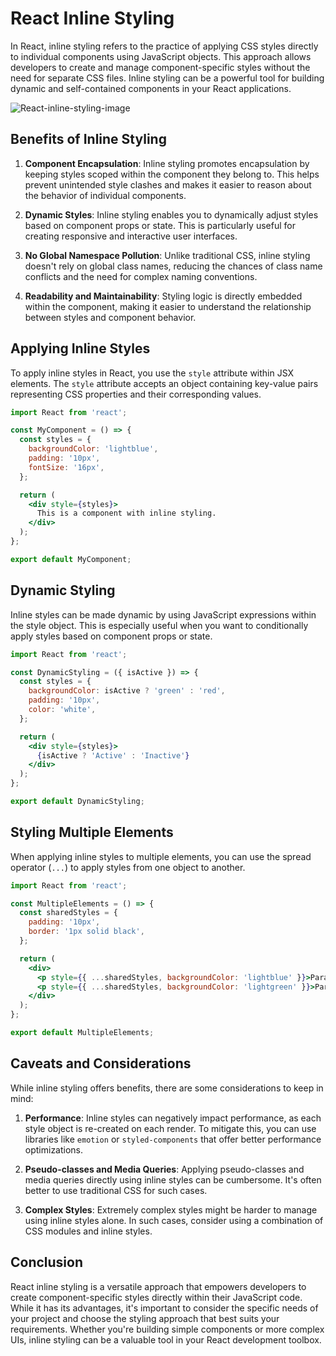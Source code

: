 # React Inline Styling

In React, inline styling refers to the practice of applying CSS styles directly to individual components using JavaScript objects. This approach allows developers to create and manage component-specific styles without the need for separate CSS files. Inline styling can be a powerful tool for building dynamic and self-contained components in your React applications.

![React-inline-styling-image](https://upmostly.com/wp-content/uploads/react-inline-styles-thumbnail.jpg)

## Benefits of Inline Styling

1. **Component Encapsulation**: Inline styling promotes encapsulation by keeping styles scoped within the component they belong to. This helps prevent unintended style clashes and makes it easier to reason about the behavior of individual components.

2. **Dynamic Styles**: Inline styling enables you to dynamically adjust styles based on component props or state. This is particularly useful for creating responsive and interactive user interfaces.

3. **No Global Namespace Pollution**: Unlike traditional CSS, inline styling doesn't rely on global class names, reducing the chances of class name conflicts and the need for complex naming conventions.

4. **Readability and Maintainability**: Styling logic is directly embedded within the component, making it easier to understand the relationship between styles and component behavior.

## Applying Inline Styles

To apply inline styles in React, you use the `style` attribute within JSX elements. The `style` attribute accepts an object containing key-value pairs representing CSS properties and their corresponding values.

```jsx
import React from 'react';

const MyComponent = () => {
  const styles = {
    backgroundColor: 'lightblue',
    padding: '10px',
    fontSize: '16px',
  };

  return (
    <div style={styles}>
      This is a component with inline styling.
    </div>
  );
};

export default MyComponent;
```

## Dynamic Styling

Inline styles can be made dynamic by using JavaScript expressions within the style object. This is especially useful when you want to conditionally apply styles based on component props or state.

```jsx
import React from 'react';

const DynamicStyling = ({ isActive }) => {
  const styles = {
    backgroundColor: isActive ? 'green' : 'red',
    padding: '10px',
    color: 'white',
  };

  return (
    <div style={styles}>
      {isActive ? 'Active' : 'Inactive'}
    </div>
  );
};

export default DynamicStyling;
```

## Styling Multiple Elements

When applying inline styles to multiple elements, you can use the spread operator (`...`) to apply styles from one object to another.

```jsx
import React from 'react';

const MultipleElements = () => {
  const sharedStyles = {
    padding: '10px',
    border: '1px solid black',
  };

  return (
    <div>
      <p style={{ ...sharedStyles, backgroundColor: 'lightblue' }}>Paragraph 1</p>
      <p style={{ ...sharedStyles, backgroundColor: 'lightgreen' }}>Paragraph 2</p>
    </div>
  );
};

export default MultipleElements;
```

## Caveats and Considerations

While inline styling offers benefits, there are some considerations to keep in mind:

1. **Performance**: Inline styles can negatively impact performance, as each style object is re-created on each render. To mitigate this, you can use libraries like `emotion` or `styled-components` that offer better performance optimizations.

2. **Pseudo-classes and Media Queries**: Applying pseudo-classes and media queries directly using inline styles can be cumbersome. It's often better to use traditional CSS for such cases.

3. **Complex Styles**: Extremely complex styles might be harder to manage using inline styles alone. In such cases, consider using a combination of CSS modules and inline styles.

## Conclusion

React inline styling is a versatile approach that empowers developers to create component-specific styles directly within their JavaScript code. While it has its advantages, it's important to consider the specific needs of your project and choose the styling approach that best suits your requirements. Whether you're building simple components or more complex UIs, inline styling can be a valuable tool in your React development toolbox.